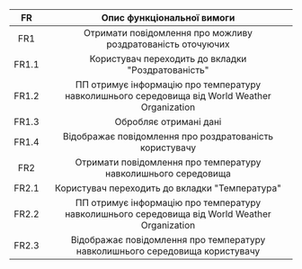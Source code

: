 |  FR   |                                  Опис функціональної вимоги                                   |
| :---: | :-------------------------------------------------------------------------------------------: |
|  FR1  |                  Отримати повідомлення про можливу роздратованість оточуючих                  |
| FR1.1 |                      Користувач переходить до вкладки "Роздратованість"                       |
| FR1.2 | ПП отримує інформацію про температуру навколишнього середовища від World Weather Organization |
| FR1.3 |                                    Обробляє отримані дані                                     |
| FR1.4 |                    Відображає повідомлення про роздратованість користувачу                    |
|  FR2  |                Отримати повідомлення про температуру навколишнього середовища                 |
| FR2.1 |                        Користувач переходить до вкладки "Температура"                         |
| FR2.2 | ПП отримує інформацію про температуру навколишнього середовища від World Weather Organization |
| FR2.3 |         Відображає повідомлення про температуру навколишнього середовища користувачу          |
